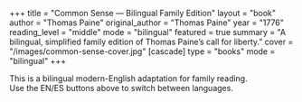 +++
title = "Common Sense — Bilingual Family Edition"
layout = "book"
author = "Thomas Paine"
original_author = "Thomas Paine"
year = "1776"
reading_level = "middle"
mode = "bilingual"
featured = true
summary = "A bilingual, simplified family edition of Thomas Paine’s call for liberty."
cover = "/images/common-sense-cover.jpg"
[cascade]
  type = "books"
  mode = "bilingual"
+++

This is a bilingual modern-English adaptation for family reading.  
Use the EN/ES buttons above to switch between languages.

